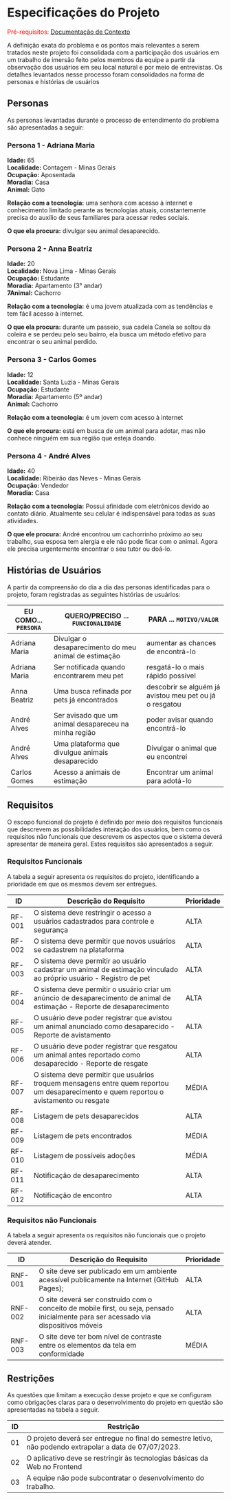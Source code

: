 # Especificações do Projeto

<span style="color:red">Pré-requisitos: <a href="1-Documentação de Contexto.md"> Documentação de Contexto</a></span>

A definição exata do problema e os pontos mais relevantes a serem tratados neste projeto foi consolidada com a participação dos usuários em um trabalho de imersão feito pelos membros da equipe a partir da observação dos usuários em seu local natural e por meio de entrevistas. Os detalhes levantados nesse processo foram consolidados na forma de personas e histórias de usuários


## Personas

As personas levantadas durante o processo de entendimento do problema são apresentadas a seguir:

### Persona 1 - Adriana Maria
**Idade:** 65  
**Localidade:** Contagem - Minas Gerais  
**Ocupação:** Aposentada  
**Moradia:** Casa  
**Animal:** Gato  

**Relação com a tecnologia:** uma senhora com acesso à internet e conhecimento limitado perante as tecnologias atuais, constantemente precisa do auxílio de seus familiares para acessar redes sociais.

**O que ela procura:** divulgar seu animal desaparecido.

### Persona 2 - Anna Beatriz
**Idade:** 20  
**Localidade:** Nova Lima - Minas Gerais  
**Ocupação:** Estudante  
**Moradia:** Apartamento (3° andar)  
**7Animal:** Cachorro  

**Relação com a tecnologia:** é uma jovem atualizada com as tendências e tem fácil acesso à internet.

**O que ela procura:** durante um passeio, sua cadela Canela se soltou da coleira e se perdeu pelo seu bairro, ela busca um método efetivo para encontrar o seu animal perdido.

### Persona 3 - Carlos Gomes
**Idade:** 12  
**Localidade:** Santa Luzia - Minas Gerais  
**Ocupação:** Estudante  
**Moradia:** Apartamento (5º andar)  
**Animal:** Cachorro  

**Relação com a tecnologia:** é um jovem com acesso à internet

**O que ele procura:** está em busca de um animal para adotar, mas não conhece ninguém em
sua região que esteja doando.

### Persona 4 - André Alves
**Idade:** 40  
**Localidade:** Ribeirão das Neves - Minas Gerais  
**Ocupação:** Vendedor  
**Moradia:** Casa  

**Relação com a tecnologia:** Possui afinidade com eletrônicos devido ao contato diário. Atualmente seu celular é indispensável para todas as suas atividades.

**O que ele procura:** André encontrou um cachorrinho próximo ao seu trabalho, sua esposa tem alergia e ele não pode ficar com o animal. Agora ele precisa urgentemente encontrar o seu tutor ou doá-lo.


## Histórias de Usuários

A partir da compreensão do dia a dia das personas identificadas para o projeto, foram registradas as seguintes histórias de usuários:

|EU COMO... `PERSONA`| QUERO/PRECISO ... `FUNCIONALIDADE` |PARA ... `MOTIVO/VALOR`                 |
|--------------------|------------------------------------|----------------------------------------|
| Adriana Maria      | Divulgar o desaparecimento do meu animal de estimação | aumentar as chances de encontrá-lo |
| Adriana Maria      | Ser notificada quando encontrarem meu pet | resgatá-lo o mais rápido possível |
| Anna Beatriz       | Uma busca refinada por pets já encontrados    | descobrir se alguém já avistou meu pet ou já o resgatou |
| André Alves        | Ser avisado que um animal desapareceu na minha região | poder avisar quando encontrá-lo |
| André Alves        | Uma plataforma que divulgue animais desaparecido | Divulgar o animal que eu encontrei |
| Carlos Gomes       | Acesso a animais de estimação      | Encontrar um animal para adotá-lo |


## Requisitos

O escopo funcional do projeto é definido por meio dos requisitos funcionais que descrevem as possibilidades interação dos usuários, bem como os requisitos não funcionais que descrevem os aspectos que o sistema deverá apresentar de maneira geral. Estes requisitos são apresentados a seguir.

### Requisitos Funcionais

A tabela a seguir apresenta os requisitos do projeto, identificando a prioridade em que os mesmos devem ser entregues.

|ID    | Descrição do Requisito  | Prioridade |
|------|-----------------------------------------|----|
|RF-001| O sistema deve restringir o acesso a usuários cadastrados para controle e segurança | ALTA |
|RF-002| O sistema deve permitir que novos usuários se cadastrem na plataforma   | ALTA |
|RF-003| O sistema deve permitir ao usuário cadastrar um animal de estimação vinculado ao próprio usuário - Registro de pet   | ALTA |
|RF-004| O sistema deve permitir o usuário criar um anúncio de desaparecimento de animal de estimação - Reporte de desaparecimento   | ALTA |
|RF-005| O usuário deve poder registrar que avistou um animal anunciado como desaparecido - Reporte de avistamento   | ALTA |
|RF-006| O usuário deve poder registrar que resgatou um animal antes reportado como desaparecido - Reporte de resgate   | ALTA |
|RF-007| O sistema deve permitir que usuários troquem mensagens entre quem reportou um desaparecimento e quem reportou o avistamento ou resgate   | MÉDIA |
|RF-008| Listagem de pets desaparecidos   | ALTA |
|RF-009| Listagem de pets encontrados   | MÉDIA |
|RF-010| Listagem de possíveis adoções   | MÉDIA |
|RF-011| Notificação de desaparecimento   | ALTA |
|RF-012| Notificação de encontro   | ALTA |


### Requisitos não Funcionais

A tabela a seguir apresenta os requisitos não funcionais que o projeto deverá atender.

|ID     | Descrição do Requisito  |Prioridade |
|-------|-------------------------|----|
|RNF-001| O site deve ser publicado em um ambiente acessível publicamente na Internet (GitHub Pages); | ALTA | 
|RNF-002| O site deverá ser construído com o conceito de mobile first, ou seja, pensado inicialmente para ser acessado via dispositivos móveis |  ALTA | 
|RNF-003| O site deve ter bom nível de contraste entre os elementos da tela em conformidade |  MÉDIA | 


## Restrições

As questões que limitam a execução desse projeto e que se configuram como obrigações claras para o desenvolvimento do projeto em questão são apresentadas na tabela a seguir.

|ID| Restrição                                             |
|--|-------------------------------------------------------|
|01| O projeto deverá ser entregue no final do semestre letivo, não podendo extrapolar a data de 07/07/2023. |
|02| O aplicativo deve se restringir às tecnologias básicas da Web no Frontend        |
|03| A equipe não pode subcontratar o desenvolvimento do trabalho.       |

